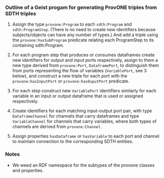 ### Outline of a Geist progam for generating ProvONE triples from SDTH triples

1. Assign the type `provone:Program` to each `sdth:Program` and `sdth:ProgramStep`. 
(There is no need to create new identifiers because subjects/objects can have any number of types.)
And add a triple using the `provone:hasSubProgram` predicate relating each ProgramStep to its containing
sdth:Program.

2. For each program step that produces or consumes dataframes create new identifiers for output and input ports respectively, assign to them a new type derived from `provone:Port`, `DataframePort`,  to distinguish them from ports representing the flow of variables (`VariablePort`, see 3 below), and construct a new triple for each port with the `provone:hasInputPort` or `provone:hasOuputPort` predicate. 

3. For each step construct new `VariablePort` identifiers similarly for each variable in an input or output dataframe that is used or assigned respectively.

4. Create identifiers for each matching input-output port pair, with type `DataframeChannel` for channels that carry dataframes and type `VariableChannel` for channels that carry variables, where both types of channels are derived from `provone:Channel`.

5. Assign properties `hasDataframe` or `hasVariable` to each port and channel to maintain connection to the corresponding SDTH entities.

### Notes

- We weed an RDF namespace for the subtypes of the provone classes and properties.
